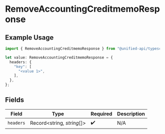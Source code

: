 # RemoveAccountingCreditmemoResponse

## Example Usage

```typescript
import { RemoveAccountingCreditmemoResponse } from "@unified-api/typescript-sdk/sdk/models/operations";

let value: RemoveAccountingCreditmemoResponse = {
  headers: {
    "key": [
      "<value 1>",
    ],
  },
};
```

## Fields

| Field                      | Type                       | Required                   | Description                |
| -------------------------- | -------------------------- | -------------------------- | -------------------------- |
| `headers`                  | Record<string, *string*[]> | :heavy_check_mark:         | N/A                        |